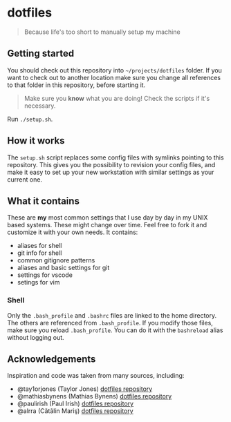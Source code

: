 # dotfiles

> Because life's too short to manually setup my machine

## Getting started

You should check out this repository into `~/projects/dotfiles` folder.
If you want to check out to another location make sure you change all references to that folder in this repository, before starting it.

> Make sure you **know** what you are doing! Check the scripts if it's necessary.

Run `./setup.sh`.

## How it works

The `setup.sh` script replaces some config files with symlinks pointing to this repository.
This gives you the possibility to revision your config files, and make it easy to set up your new workstation with similar settings as your current one.

## What it contains

These are **my** most common settings that I use day by day in my UNIX based systems.
These might change over time.
Feel free to fork it and customize it with your own needs.
It contains:

* aliases for shell
* git info for shell
* common gitignore patterns
* aliases and basic settings for git
* settings for vscode
* setings for vim

### Shell

Only the `.bash_profile` and `.bashrc` files are linked to the home directory. The others are referenced from `.bash_profile`.
If you modify those files, make sure you reload `.bash_profile`. You can do it with the `bashreload` alias without logging out.

## Acknowledgements

Inspiration and code was taken from many sources, including:

* @tay1orjones (Taylor Jones)  [dotfiles repository](https://github.com/tay1orjones/dotfiles)
* @mathiasbynens (Mathias Bynens) [dotfiles repository](https://github.com/mathiasbynens/dotfiles)
* @paulirish (Paul Irish) [dotfiles repository](https://github.com/paulirish/dotfiles)
* @alrra (Cãtãlin Mariş) [dotfiles repository](https://github.com/alrra/dotfiles)
